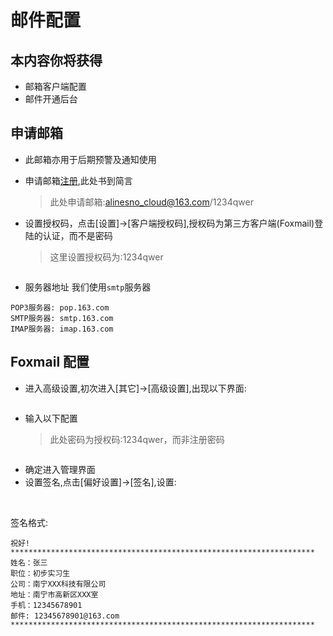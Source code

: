 # 邮件配置

## 本内容你将获得

- 邮箱客户端配置
- 邮件开通后台

## 申请邮箱

- 此邮箱亦用于后期预警及通知使用
- 申请邮箱[注册](http://reg.email.163.com/unireg/call.do?cmd=register.entrance&from=163mail_right),此处书到简言

  > 此处申请邮箱:alinesno_cloud@163.com/1234qwer

- 设置授权码，点击[设置]->[客户端授权码],授权码为第三方客户端(Foxmail)登陆的认证，而不是密码
  > 这里设置授权码为:1234qwer

<img :src="$withBase('/operation/email_01.jpg')">

- 服务器地址
  我们使用`smtp`服务器

```
POP3服务器: pop.163.com
SMTP服务器: smtp.163.com
IMAP服务器: imap.163.com
```

## Foxmail 配置

- 进入高级设置,初次进入[其它]->[高级设置],出现以下界面:

<img :src="$withBase('/operation/email_02.jpg')">

- 输入以下配置
  > 此处密码为授权码:1234qwer，而非注册密码

<img :src="$withBase('/operation/email_03.jpg')">

- 确定进入管理界面
- 设置签名,点击[偏好设置]->[签名],设置:

<img :src="$withBase('/operation/email_04.jpg')">

<img :src="$withBase('/operation/email_05.jpg')">

签名格式:

```
祝好!
********************************************************************
姓名：张三
职位：初步实习生
公司：南宁XXX科技有限公司
地址：南宁市高新区XXX室
手机：12345678901
邮件: 12345678901@163.com
********************************************************************
```

